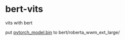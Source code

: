 # bert-vits
vits with bert

put [pytorch_model.bin](https://huggingface.co/hfl/chinese-roberta-wwm-ext-large/resolve/main/pytorch_model.bin)
to bert/roberta_wwm_ext_large/
